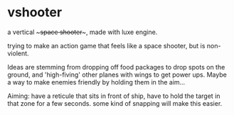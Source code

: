 # vshooter
a vertical ~~~space shooter~~~, made with luxe engine.

trying to make an action game that feels like a space shooter, but is non-violent.

Ideas are stemming from dropping off food packages to drop spots on the ground, and 'high-fiving' other planes with wings to get power ups.
Maybe a way to make enemies friendly by holding them in the aim...

Aiming: have a reticule that sits in front of ship, have to hold the target in that zone for a few seconds. some kind of snapping will make this easier. 
